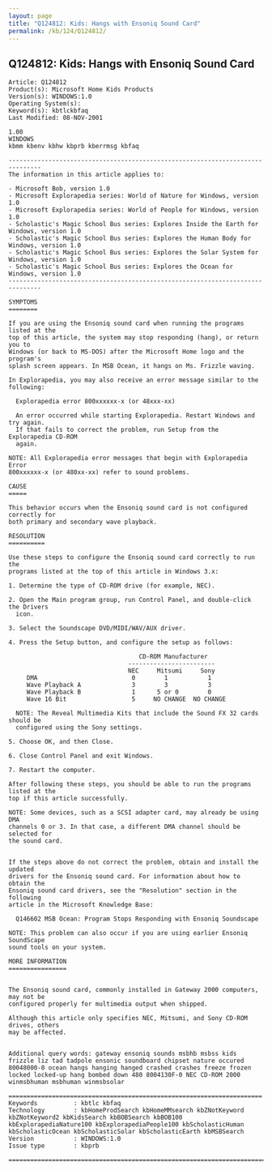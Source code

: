 ```yaml
---
layout: page
title: "Q124812: Kids: Hangs with Ensoniq Sound Card"
permalink: /kb/124/Q124812/
---
```


## Q124812: Kids: Hangs with Ensoniq Sound Card

	Article: Q124812
	Product(s): Microsoft Home Kids Products
	Version(s): WINDOWS:1.0
	Operating System(s): 
	Keyword(s): kbtlckbfaq
	Last Modified: 08-NOV-2001
	
	1.00
	WINDOWS
	kbmm kbenv kbhw kbprb kberrmsg kbfaq
	
	-------------------------------------------------------------------------------
	The information in this article applies to:
	
	- Microsoft Bob, version 1.0 
	- Microsoft Explorapedia series: World of Nature for Windows, version 1.0 
	- Microsoft Explorapedia series: World of People for Windows, version 1.0 
	- Scholastic's Magic School Bus series: Explores Inside the Earth for Windows, version 1.0 
	- Scholastic's Magic School Bus series: Explores the Human Body for Windows, version 1.0 
	- Scholastic's Magic School Bus series: Explores the Solar System for Windows, version 1.0 
	- Scholastic's Magic School Bus series: Explores the Ocean for Windows, version 1.0 
	-------------------------------------------------------------------------------
	
	SYMPTOMS
	========
	
	If you are using the Ensoniq sound card when running the programs listed at the
	top of this article, the system may stop responding (hang), or return you to
	Windows (or back to MS-DOS) after the Microsoft Home logo and the program's
	splash screen appears. In MSB Ocean, it hangs on Ms. Frizzle waving.
	
	In Explorapedia, you may also receive an error message similar to the following:
	
	  Explorapedia error 800xxxxxx-x (or 48xxx-xx)
	
	  An error occurred while starting Explorapedia. Restart Windows and try again.
	  If that fails to correct the problem, run Setup from the Explorapedia CD-ROM
	  again.
	
	NOTE: All Explorapedia error messages that begin with Explorapedia Error
	800xxxxxx-x (or 480xx-xx) refer to sound problems.
	
	CAUSE
	=====
	
	This behavior occurs when the Ensoniq sound card is not configured correctly for
	both primary and secondary wave playback.
	
	RESOLUTION
	==========
	
	Use these steps to configure the Ensoniq sound card correctly to run the
	programs listed at the top of this article in Windows 3.x:
	
	1. Determine the type of CD-ROM drive (for example, NEC).
	
	2. Open the Main program group, run Control Panel, and double-click the Drivers
	  icon.
	
	3. Select the Soundscape DVD/MIDI/WAV/AUX driver.
	
	4. Press the Setup button, and configure the setup as follows:
	
	                                    CD-ROM Manufacturer
	                                 ------------------------
	                                 NEC     Mitsumi     Sony
	     DMA                          0        1           1
	     Wave Playback A              3        3           3
	     Wave Playback B              1      5 or 0        0
	     Wave 16 Bit                  5     NO CHANGE  NO CHANGE
	
	  NOTE: The Reveal Multimedia Kits that include the Sound FX 32 cards should be
	  configured using the Sony settings.
	
	5. Choose OK, and then Close.
	
	6. Close Control Panel and exit Windows.
	
	7. Restart the computer.
	
	After following these steps, you should be able to run the programs listed at the
	top if this article successfully.
	
	NOTE: Some devices, such as a SCSI adapter card, may already be using DMA
	channels 0 or 3. In that case, a different DMA channel should be selected for
	the sound card.
	
	
	If the steps above do not correct the problem, obtain and install the updated
	drivers for the Ensoniq sound card. For information about how to obtain the
	Ensoniq sound card drivers, see the "Resolution" section in the following
	article in the Microsoft Knowledge Base:
	
	  Q146602 MSB Ocean: Program Stops Responding with Ensoniq Soundscape
	
	NOTE: This problem can also occur if you are using earlier Ensoniq SoundScape
	sound tools on your system.
	
	MORE INFORMATION
	================
	
	
	The Ensoniq sound card, commonly installed in Gateway 2000 computers, may not be
	configured properly for multimedia output when shipped.
	
	Although this article only specifies NEC, Mitsumi, and Sony CD-ROM drives, others
	may be affected.
	
	
	Additional query words: gateway ensoniq sounds msbhb msbss kids frizzle liz tad tadpole ensonic soundboard chipset nature occured 80048000-0 ocean hangs hanging hanged crashed crashes freeze frozen locked locked-up hang bombed down 480 8004130F-0 NEC CD-ROM 2000 winmsbhuman msbhuman winmsbsolar
	
	======================================================================
	Keywords          : kbtlc kbfaq
	Technology        : kbHomeProdSearch kbHomeMMsearch kbZNotKeyword kbZNotKeyword2 kbKidsSearch kbBOBSearch kbBOB100 kbExplorapediaNature100 kbExplorapediaPeople100 kbScholasticHuman kbScholasticOcean kbScholasticSolar kbScholasticEarth kbMSBSearch
	Version           : WINDOWS:1.0
	Issue type        : kbprb
	
	=============================================================================
	
